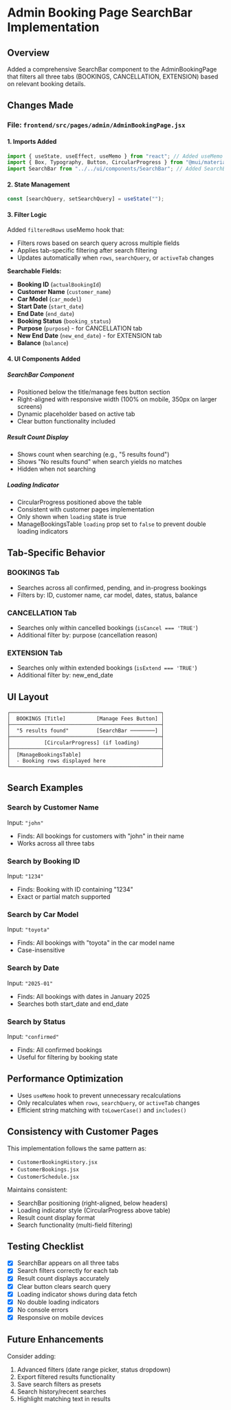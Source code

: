 # Admin Booking Page SearchBar Implementation

## Overview

Added a comprehensive SearchBar component to the AdminBookingPage that filters all three tabs (BOOKINGS, CANCELLATION, EXTENSION) based on relevant booking details.

## Changes Made

### File: `frontend/src/pages/admin/AdminBookingPage.jsx`

#### 1. Imports Added

```javascript
import { useState, useEffect, useMemo } from "react"; // Added useMemo
import { Box, Typography, Button, CircularProgress } from "@mui/material"; // Added CircularProgress
import SearchBar from "../../ui/components/SearchBar"; // Added SearchBar import
```

#### 2. State Management

```javascript
const [searchQuery, setSearchQuery] = useState("");
```

#### 3. Filter Logic

Added `filteredRows` useMemo hook that:

- Filters rows based on search query across multiple fields
- Applies tab-specific filtering after search filtering
- Updates automatically when `rows`, `searchQuery`, or `activeTab` changes

**Searchable Fields:**

- **Booking ID** (`actualBookingId`)
- **Customer Name** (`customer_name`)
- **Car Model** (`car_model`)
- **Start Date** (`start_date`)
- **End Date** (`end_date`)
- **Booking Status** (`booking_status`)
- **Purpose** (`purpose`) - for CANCELLATION tab
- **New End Date** (`new_end_date`) - for EXTENSION tab
- **Balance** (`balance`)

#### 4. UI Components Added

##### SearchBar Component

- Positioned below the title/manage fees button section
- Right-aligned with responsive width (100% on mobile, 350px on larger screens)
- Dynamic placeholder based on active tab
- Clear button functionality included

##### Result Count Display

- Shows count when searching (e.g., "5 results found")
- Shows "No results found" when search yields no matches
- Hidden when not searching

##### Loading Indicator

- CircularProgress positioned above the table
- Consistent with customer pages implementation
- Only shown when `loading` state is true
- ManageBookingsTable `loading` prop set to `false` to prevent double loading indicators

## Tab-Specific Behavior

### BOOKINGS Tab

- Searches across all confirmed, pending, and in-progress bookings
- Filters by: ID, customer name, car model, dates, status, balance

### CANCELLATION Tab

- Searches only within cancelled bookings (`isCancel === 'TRUE'`)
- Additional filter by: purpose (cancellation reason)

### EXTENSION Tab

- Searches only within extended bookings (`isExtend === 'TRUE'`)
- Additional filter by: new_end_date

## UI Layout

```
┌─────────────────────────────────────────────────┐
│  BOOKINGS [Title]          [Manage Fees Button] │
├─────────────────────────────────────────────────┤
│  "5 results found"         [SearchBar ────────] │
├─────────────────────────────────────────────────┤
│           [CircularProgress] (if loading)       │
├─────────────────────────────────────────────────┤
│  [ManageBookingsTable]                          │
│  - Booking rows displayed here                  │
└─────────────────────────────────────────────────┘
```

## Search Examples

### Search by Customer Name

Input: `"john"`

- Finds: All bookings for customers with "john" in their name
- Works across all three tabs

### Search by Booking ID

Input: `"1234"`

- Finds: Booking with ID containing "1234"
- Exact or partial match supported

### Search by Car Model

Input: `"toyota"`

- Finds: All bookings with "toyota" in the car model name
- Case-insensitive

### Search by Date

Input: `"2025-01"`

- Finds: All bookings with dates in January 2025
- Searches both start_date and end_date

### Search by Status

Input: `"confirmed"`

- Finds: All confirmed bookings
- Useful for filtering by booking state

## Performance Optimization

- Uses `useMemo` hook to prevent unnecessary recalculations
- Only recalculates when `rows`, `searchQuery`, or `activeTab` changes
- Efficient string matching with `toLowerCase()` and `includes()`

## Consistency with Customer Pages

This implementation follows the same pattern as:

- `CustomerBookingHistory.jsx`
- `CustomerBookings.jsx`
- `CustomerSchedule.jsx`

Maintains consistent:

- SearchBar positioning (right-aligned, below headers)
- Loading indicator style (CircularProgress above table)
- Result count display format
- Search functionality (multi-field filtering)

## Testing Checklist

- [x] SearchBar appears on all three tabs
- [x] Search filters correctly for each tab
- [x] Result count displays accurately
- [x] Clear button clears search query
- [x] Loading indicator shows during data fetch
- [x] No double loading indicators
- [x] No console errors
- [x] Responsive on mobile devices

## Future Enhancements

Consider adding:

1. Advanced filters (date range picker, status dropdown)
2. Export filtered results functionality
3. Save search filters as presets
4. Search history/recent searches
5. Highlight matching text in results
